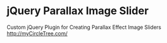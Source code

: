 jQuery Parallax Image Slider
======
Custom jQuery Plugin for Creating Parallax Effect Image Sliders
http://myCircleTree.com/